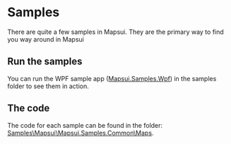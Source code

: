 # Samples
There are quite a few samples in Mapsui. They are the primary way to find you way around in Mapsui

## Run the samples
You can run the WPF sample app ([Mapsui.Samples.Wpf](https://github.com/pauldendulk/Mapsui/tree/master/Samples/Mapsui.Samples.Wpf)) in the samples folder to see them in action. 

## The code 
The code for each sample can be found in the folder: [Samples\Mapsui\Mapsui.Samples.Common\Maps](https://github.com/pauldendulk/Mapsui/tree/master/Samples/Mapsui.Samples.Common/Maps).
